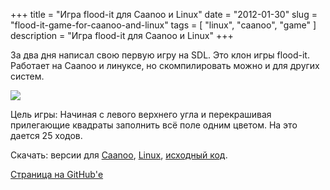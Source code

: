 +++
title = "Игра flood-it для Caanoo и Linux"
date = "2012-01-30"
slug = "flood-it-game-for-caanoo-and-linux"
tags = [ "linux", "caanoo", "game" ]
description = "Игра flood-it для Caanoo и Linux"
+++

За два дня написал свою первую игру на SDL. Это клон игры flood-it. Работает на Caanoo и линуксе, но скомпилировать можно и для других систем.

![](../../images/flood-it-game-for-caanoo-and-linux/floodit.png)

Цель игры: Начиная с левого верхнего угла и перекрашивая прилегающие квадраты заполнить всё поле одним цветом. На это дается 25 ходов.

Скачать: версии для [Caanoo](https://github.com/downloads/mashin/flood-it/flood-it_1.0_caanoo.zip), [Linux](https://github.com/downloads/mashin/flood-it/flood-it_1.0_linux_x86.tar.gz), [исходный код](https://github.com/downloads/mashin/flood-it/flood-it_1.0_src.tar.gz).

[Страница на GitHub'е](https://github.com/mashin/flood-it)

